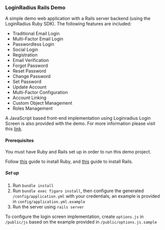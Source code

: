### LoginRadius Rails Demo

A simple demo web application with a Rails server backend (using the LoginRadius Ruby SDK). The following features are included:

* Traditional Email Login
* Multi-Factor Email Login
* Passwordless Login
* Social Login
* Registration
* Email Verification
* Forgot Password
* Reset Password
* Change Password
* Set Password
* Update Account
* Multi-Factor Configuration
* Account Linking
* Custom Object Management
* Roles Management

A JavaScript based front-end implementation using Loginradius Login Screen is also provided with the demo. For more information please visit this [link](https://www.loginradius.com/docs/api/v2/deployment/demos/login-screen).

#### Prerequisites
You must have Ruby and Rails set up in order to run this demo project. 

Follow [this](https://www.ruby-lang.org/en/documentation/installation/) guide to install Ruby, and [this](https://guides.rubyonrails.org/v5.0/getting_started.html#installing-rails) guide to install Rails. 

##### Set up

1. Run `bundle install`
2. Run `bundle exec figaro install`, then configure the generated `/config/application.yml` with your credentials; an example is provided in  `config/application.yml.example`
3. Run the server using `rails server`

To configure the login screen implementation, create `options.js` in `/public/js` based on the example provided in `/public/options.js.sample` 
